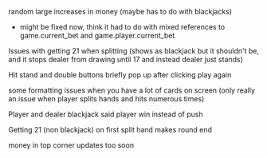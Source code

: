 random large increases in money (maybe has to do with blackjacks)
- might be fixed now, think it had to do with mixed references to game.current_bet and game.player.current_bet

Issues with getting 21 when splitting (shows as blackjack but it shouldn't be, and it stops dealer from drawing until 17 and instead dealer just stands)

Hit stand and double buttons briefly pop up after clicking play again

some formatting issues when you have a lot of cards on screen (only really an issue when player splits hands and hits numerous times)

Player and dealer blackjack said player win instead of push

Getting 21 (non blackjack) on first split hand makes round end

money in top corner updates too soon
